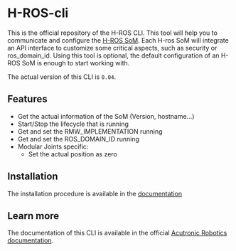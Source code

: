 # H-ROS-cli

This is the official repository of the H-ROS CLI. This tool will help you to communicate and configure the 
[H-ROS SoM](https://acutronicrobotics.com/technology/som/). Each H-ros SoM will integrate an API interface to customize
some critical aspects, such as security or ros_domain_id. Using this tool is optional, the default configuration of an
H-ROS SoM is enough to start working with.

The actual version of this CLI is `0.04`.

## Features
- Get the actual information of the SoM (Version, hostname...)
- Start/Stop the lifecycle that is running
- Get and set the RMW_IMPLEMENTATION running
- Get and set the ROS_DOMAIN_ID running
- Modular Joints specific:
    - Set the actual position as zero
    
## Installation
The installation procedure is available in the [documentation](https://acutronicrobotics.com/docs/technology/h-ros/api#installation)    

## Learn more

The documentation of this CLI is available in the official [Acutronic Robotics documentation](https://acutronicrobotics.com/docs/technology/h-ros/api).
